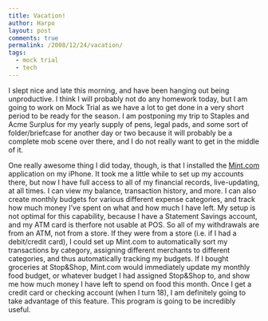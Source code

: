 ```yaml
---
title: Vacation!
author: Harpo
layout: post
comments: true
permalink: /2008/12/24/vacation/
tags:
  - mock trial
  - tech
---
```

I slept nice and late this morning, and have been hanging out being unproductive. I think I will probably not do any homework today, but I am going to work on Mock Trial as we have a lot to get done in a very short period to be ready for the season. I am postponing my trip to Staples and Acme Surplus for my yearly supply of pens, legal pads, and some sort of folder/briefcase for another day or two because it will probably be a complete mob scene over there, and I do not really want to get in the middle of it.

One really awesome thing I did today, though, is that I installed the <a href="http://www.mint.com" target="_blank">Mint.com</a> application on my iPhone. It took me a little while to set up my accounts there, but now I have full access to all of my financial records, live-updating, at all times. I can view my balance, transaction history, and more. I can also create monthly budgets for various different expense categories, and track how much money I&#8217;ve spent on what and how much I have left. My setup is not optimal for this capability, because I have a Statement Savings account, and my ATM card is therfore not usable at POS. So all of my withdrawals are from an ATM, not from a store. If they were from a store (i.e. if I had a debit/credit card), I could set up Mint.com to automatically sort my transactions by category, assigning different merchants to different categories, and thus automatically tracking my budgets. If I bought groceries at Stop&Shop, Mint.com would immediately update my monthly food budget, or whatever budget I had assigned Stop&Shop to, and show me how much money I have left to spend on food this month. Once I get a credit card or checking account (when I turn 18), I am definitely going to take advantage of this feature. This program is going to be incredibly useful.
